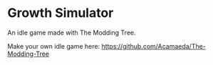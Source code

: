 # Growth Simulator

An idle game made with The Modding Tree.

Make your own idle game here: https://github.com/Acamaeda/The-Modding-Tree
